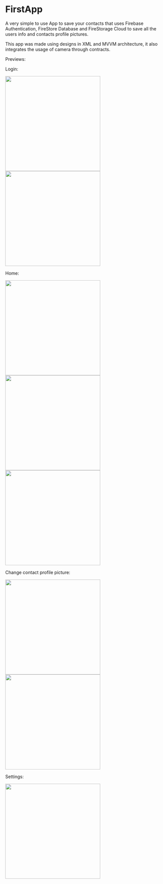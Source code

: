 # FirstApp

A very simple to use App to save your contacts that uses Firebase Authentication, FireStore Database and FireStorage Cloud to save all the users info and contacts profile pictures.

This app was made using designs in XML and MVVM architecture, it also integrates the usage of camera through contracts.

Previews:

Login:

<img src='https://github.com/jsantelys/FirstApp/assets/95723611/e936bed1-9fe2-4d5d-a89f-bcfb47cc0823' width='300px'>
<img src='https://github.com/jsantelys/FirstApp/assets/95723611/3ec8e9ea-e177-41b5-a5d4-56514d67fe94' width='300px'>

Home:

<img src='https://github.com/jsantelys/FirstApp/assets/95723611/9729d96c-f964-4b99-925d-424eb58a154e' width='300px'>
<img src='https://github.com/jsantelys/FirstApp/assets/95723611/b5d90029-7c62-45d2-8fa8-202cdade35f5' width='300px'>
<img src='https://github.com/jsantelys/FirstApp/assets/95723611/dfc0df62-ffdb-4561-94fd-daf4931d03fd' width='300px'>


Change contact profile picture:


<img src='https://github.com/jsantelys/FirstApp/assets/95723611/cb603672-5768-4d12-926a-b04649dce925' width='300px'>
<img src='https://github.com/jsantelys/FirstApp/assets/95723611/ac685d8c-ffb5-4ea0-b5a5-43b049893895' width='300px'>


Settings:

<img src='https://github.com/jsantelys/FirstApp/assets/95723611/61b697a7-3dd2-4159-ba01-698ab06c97e2' width='300px'>


